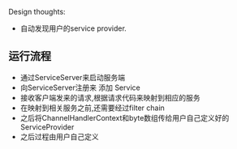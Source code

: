 Design thoughts:

- 自动发现用户的service provider.


运行流程
-------

- 通过ServiceServer来启动服务端
- 向ServiceServer注册来 添加 Service
- 接收客户端发来的请求,根据请求代码来映射到相应的服务
- 在映射到相关服务之前,还需要经过filter chain
- 之后将ChannelHandlerContext和byte数组传给用户自己定义好的ServiceProvider
- 之后过程由用户自己定义
